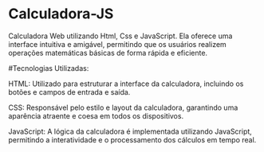 # Calculadora-JS
Calculadora Web utilizando Html, Css e JavaScript. Ela oferece uma interface intuitiva e amigável, permitindo que os usuários realizem operações matemáticas básicas de forma rápida e eficiente.

#Tecnologias Utilizadas:

HTML: Utilizado para estruturar a interface da calculadora, incluindo os botões e campos de entrada e saída.

CSS: Responsável pelo estilo e layout da calculadora, garantindo uma aparência atraente e coesa em todos os dispositivos.

JavaScript: A lógica da calculadora é implementada utilizando JavaScript, permitindo a interatividade e o processamento dos cálculos em tempo real.
